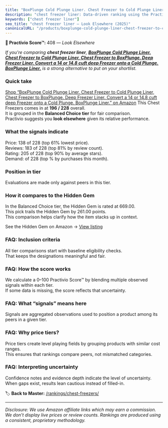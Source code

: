 ```yaml
---
title: "BoxPlunge Cold Plunge Liner. Chest Freezer to Cold Plunge Liner, Chest Freezer to BoxPlunge. Deep Freezer Liner. Convert a 14 or 14.8 cuft deep Freezer onto a Cold Plunge. BoxPlunge Liner."
description: "chest freezer liner: Data-driven ranking using the Practivio Score™. Positioned by quality, value, demand, findability, momentum."
keywords: ["chest freezer liner"]
seo_title: "chest freezer liner — Look Elsewhere (2025)"
canonicalURL: "/products/boxplunge-cold-plunge-liner-chest-freezer-to-cold-plunge-liner-chest-freezer-to-boxplunge-deep-freezer-liner-convert-a-14-or-148-cuft-deep-freezer-onto-a-cold-plunge-boxplunge-liner-B0DSJMYMYS/"
---
```


**🚫 Practivio Score™:** 408 — _Look Elsewhere_


*If you're comparing **chest freezer liner**, **[BoxPlunge Cold Plunge Liner. Chest Freezer to Cold Plunge Liner, Chest Freezer to BoxPlunge. Deep Freezer Liner. Convert a 14 or 14.8 cuft deep Freezer onto a Cold Plunge. BoxPlunge Liner.](https://www.amazon.com/dp/B0DSJMYMYS?tag=practivio-20)** is a strong alternative to put on your shortlist.*
### Quick take
[Shop “BoxPlunge Cold Plunge Liner. Chest Freezer to Cold Plunge Liner, Chest Freezer to BoxPlunge. Deep Freezer Liner. Convert a 14 or 14.8 cuft deep Freezer onto a Cold Plunge. BoxPlunge Liner.” on Amazon](https://www.amazon.com/dp/B0DSJMYMYS?tag=practivio-20)
This Chest Freezers comes in at **196 / 228** overall.  
It is grouped in the **Balanced Choice tier** for fair comparison.  
Practivio suggests you **look elsewhere** given its relative performance.

### What the signals indicate
Price: 138 of 228 (top 61% lowest price).  
Reviews: 183 of 228 (top 81% by review count).  
Rating: 205 of 228 (top 90% by average stars).  
Demand:  of 228 (top % by purchases this month).

### Position in tier
Evaluations are made only against peers in this tier.

### How it compares to the Hidden Gem
In the Balanced Choice tier, the Hidden Gem is rated at 669.00.  
This pick trails the Hidden Gem by 261.00 points.  
This comparison helps clarify how the item stacks up in context.  

See the Hidden Gem on Amazon → [View listing](https://www.amazon.com/dp/B00L7QVSXE?tag=practivio-20)

### FAQ: Inclusion criteria
All tier comparisons start with baseline eligibility checks.  
That keeps the designations meaningful and fair.

### FAQ: How the score works
We calculate a 0–100 Practivio Score™ by blending multiple observed signals within each tier.  
If some data is missing, the score reflects that uncertainty.

### FAQ: What “signals” means here
Signals are aggregated observations used to position a product among its peers in a given tier.

### FAQ: Why price tiers?
Price tiers create level playing fields by grouping products with similar cost ranges.  
This ensures that rankings compare peers, not mismatched categories.

### FAQ: Interpreting uncertainty
Confidence notes and evidence depth indicate the level of uncertainty.  
When gaps exist, results lean cautious instead of filled-in.


🏷️ **Back to Master:** [/rankings/chest-freezers/](/rankings/chest-freezers/)

---
_Disclosure: We use Amazon affiliate links which may earn a commission. We don’t display live prices or review counts. Rankings are produced using a consistent, proprietary methodology._
